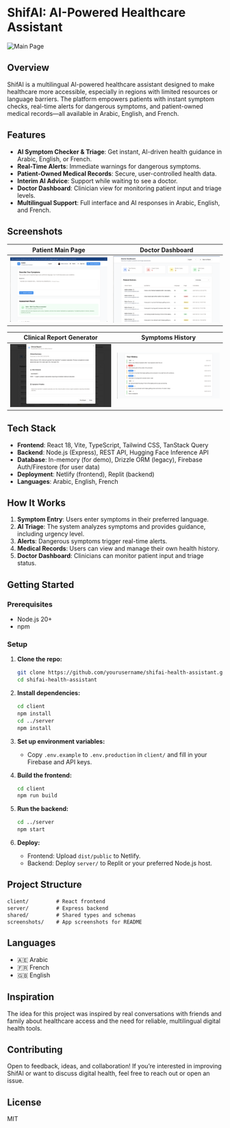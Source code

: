 # ShifAI: AI-Powered Healthcare Assistant

![Main Page](screenshots/main.png)

## Overview

ShifAI is a multilingual AI-powered healthcare assistant designed to make healthcare more accessible, especially in regions with limited resources or language barriers. The platform empowers patients with instant symptom checks, real-time alerts for dangerous symptoms, and patient-owned medical records—all available in Arabic, English, and French.

## Features

- **AI Symptom Checker & Triage**: Get instant, AI-driven health guidance in Arabic, English, or French.
- **Real-Time Alerts**: Immediate warnings for dangerous symptoms.
- **Patient-Owned Medical Records**: Secure, user-controlled health data.
- **Interim AI Advice**: Support while waiting to see a doctor.
- **Doctor Dashboard**: Clinician view for monitoring patient input and triage levels.
- **Multilingual Support**: Full interface and AI responses in Arabic, English, and French.

## Screenshots

| Patient Main Page | Doctor Dashboard|
|-----------|----------------
| ![Main](screenshots/symptom-checker.png) | ![Doctor Dashboard](screenshots/doctor-dashboard.png) |  

| Clinical Report Generator | Symptoms History 
|-----------|-----------|
| ![Clinical Report Generator](screenshots/patient-report-interface.png) | ![Symptoms History](screenshots/history-interface.png)

## Tech Stack

- **Frontend**: React 18, Vite, TypeScript, Tailwind CSS, TanStack Query
- **Backend**: Node.js (Express), REST API, Hugging Face Inference API
- **Database**: In-memory (for demo), Drizzle ORM (legacy), Firebase Auth/Firestore (for user data)
- **Deployment**: Netlify (frontend), Replit (backend)
- **Languages**: Arabic, English, French

## How It Works

1. **Symptom Entry**: Users enter symptoms in their preferred language.
2. **AI Triage**: The system analyzes symptoms and provides guidance, including urgency level.
3. **Alerts**: Dangerous symptoms trigger real-time alerts.
4. **Medical Records**: Users can view and manage their own health history.
5. **Doctor Dashboard**: Clinicians can monitor patient input and triage status.

## Getting Started

### Prerequisites

- Node.js 20+
- npm

### Setup

1. **Clone the repo:**
   ```sh
   git clone https://github.com/yourusername/shifai-health-assistant.git
   cd shifai-health-assistant
   ```

2. **Install dependencies:**
   ```sh
   cd client
   npm install
   cd ../server
   npm install
   ```

3. **Set up environment variables:**
   - Copy `.env.example` to `.env.production` in `client/` and fill in your Firebase and API keys.

4. **Build the frontend:**
   ```sh
   cd client
   npm run build
   ```

5. **Run the backend:**
   ```sh
   cd ../server
   npm start
   ```

6. **Deploy:**
   - Frontend: Upload `dist/public` to Netlify.
   - Backend: Deploy `server/` to Replit or your preferred Node.js host.

## Project Structure

```
client/         # React frontend
server/         # Express backend
shared/         # Shared types and schemas
screenshots/    # App screenshots for README
```

## Languages

- 🇦🇪 Arabic
- 🇫🇷 French
- 🇬🇧 English

## Inspiration

The idea for this project was inspired by real conversations with friends and family about healthcare access and the need for reliable, multilingual digital health tools.

## Contributing

Open to feedback, ideas, and collaboration! If you’re interested in improving ShifAI or want to discuss digital health, feel free to reach out or open an issue.

## License

MIT
